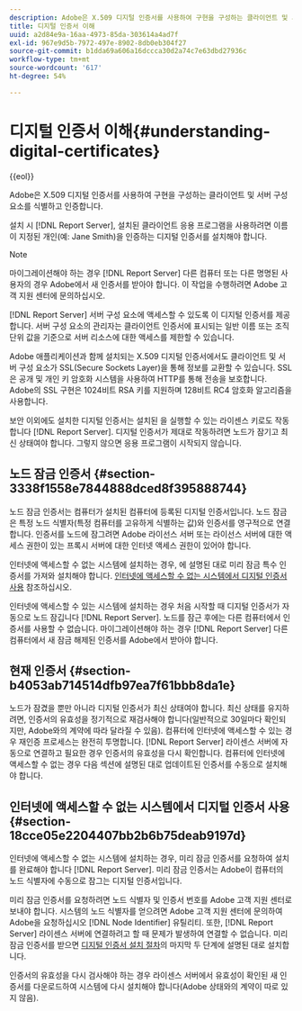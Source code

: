```yaml
---
description: Adobe은 X.509 디지털 인증서를 사용하여 구현을 구성하는 클라이언트 및 서버 구성 요소를 식별하고 인증합니다.
title: 디지털 인증서 이해
uuid: a2d84e9a-16aa-4973-85da-303614a4ad7f
exl-id: 967e9d5b-7972-497e-8902-8db0eb304f27
source-git-commit: b1dda69a606a16dccca30d2a74c7e63dbd27936c
workflow-type: tm+mt
source-wordcount: '617'
ht-degree: 54%

---
```


# 디지털 인증서 이해{#understanding-digital-certificates}

{{eol}}

Adobe은 X.509 디지털 인증서를 사용하여 구현을 구성하는 클라이언트 및 서버 구성 요소를 식별하고 인증합니다.

설치 시 [!DNL Report Server], 설치된 클라이언트 응용 프로그램을 사용하려면 이름이 지정된 개인(예: Jane Smith)을 인증하는 디지털 인증서를 설치해야 합니다.

>[!NOTE]
>
>마이그레이션해야 하는 경우 [!DNL Report Server] 다른 컴퓨터 또는 다른 명명된 사용자의 경우 Adobe에서 새 인증서를 받아야 합니다. 이 작업을 수행하려면 Adobe 고객 지원 센터에 문의하십시오.

[!DNL Report Server] 서버 구성 요소에 액세스할 수 있도록 이 디지털 인증서를 제공합니다. 서버 구성 요소의 관리자는 클라이언트 인증서에 표시되는 일반 이름 또는 조직 단위 값을 기준으로 서버 리소스에 대한 액세스를 제한할 수 있습니다.

Adobe 애플리케이션과 함께 설치되는 X.509 디지털 인증서에서도 클라이언트 및 서버 구성 요소가 SSL(Secure Sockets Layer)을 통해 정보를 교환할 수 있습니다. SSL은 공개 및 개인 키 암호화 시스템을 사용하여 HTTP를 통해 전송을 보호합니다. Adobe의 SSL 구현은 1024비트 RSA 키를 지원하며 128비트 RC4 암호화 알고리즘을 사용합니다.

보안 이외에도 설치한 디지털 인증서는 설치된 을 실행할 수 있는 라이센스 키로도 작동합니다 [!DNL Report Server]. 디지털 인증서가 제대로 작동하려면 노드가 잠기고 최신 상태여야 합니다. 그렇지 않으면 응용 프로그램이 시작되지 않습니다.

## 노드 잠금 인증서 {#section-3338f1558e7844888dced8f395888744}

노드 잠금 인증서는 컴퓨터가 설치된 컴퓨터에 등록된 디지털 인증서입니다. 노드 잠금은 특정 노드 식별자(특정 컴퓨터를 고유하게 식별하는 값)와 인증서를 영구적으로 연결합니다. 인증서를 노드에 잠그려면 Adobe 라이선스 서버 또는 라이선스 서버에 대한 액세스 권한이 있는 프록시 서버에 대한 인터넷 액세스 권한이 있어야 합니다.

인터넷에 액세스할 수 없는 시스템에 설치하는 경우, 에 설명된 대로 미리 잠금 특수 인증서를 가져와 설치해야 합니다. [인터넷에 액세스할 수 없는 시스템에서 디지털 인증서 사용](../../../../home/c-rpt-oview/c-inst-rpt/c-install-dig-cert/c-underst-dig-cert.md#section-18cce05e2204407bb2b6b75deab9197d) 참조하십시오.

인터넷에 액세스할 수 있는 시스템에 설치하는 경우 처음 시작할 때 디지털 인증서가 자동으로 노드 잠깁니다 [!DNL Report Server]. 노드를 잠근 후에는 다른 컴퓨터에서 인증서를 사용할 수 없습니다. 마이그레이션해야 하는 경우 [!DNL Report Server] 다른 컴퓨터에서 새 잠금 해제된 인증서를 Adobe에서 받아야 합니다.

## 현재 인증서 {#section-b4053ab714514dfb97ea7f61bbb8da1e}

노드가 잠겼을 뿐만 아니라 디지털 인증서가 최신 상태여야 합니다. 최신 상태를 유지하려면, 인증서의 유효성을 정기적으로 재검사해야 합니다(일반적으로 30일마다 확인되지만, Adobe와의 계약에 따라 달라질 수 있음). 컴퓨터에 인터넷에 액세스할 수 있는 경우 재인증 프로세스는 완전히 투명합니다. [!DNL Report Server] 라이센스 서버에 자동으로 연결하고 필요한 경우 인증서의 유효성을 다시 확인합니다. 컴퓨터에 인터넷에 액세스할 수 없는 경우 다음 섹션에 설명된 대로 업데이트된 인증서를 수동으로 설치해야 합니다.

## 인터넷에 액세스할 수 없는 시스템에서 디지털 인증서 사용 {#section-18cce05e2204407bb2b6b75deab9197d}

인터넷에 액세스할 수 없는 시스템에 설치하는 경우, 미리 잠금 인증서를 요청하여 설치를 완료해야 합니다 [!DNL Report Server]. 미리 잠금 인증서는 Adobe이 컴퓨터의 노드 식별자에 수동으로 잠그는 디지털 인증서입니다.

미리 잠금 인증서를 요청하려면 노드 식별자 및 인증서 번호를 Adobe 고객 지원 센터로 보내야 합니다. 시스템의 노드 식별자를 얻으려면 Adobe 고객 지원 센터에 문의하여 Adobe을 요청하십시오 [!DNL Node Identifier] 유틸리티. 또한, [!DNL Report Server] 라이센스 서버에 연결하려고 할 때 문제가 발생하여 연결할 수 없습니다. 미리 잠금 인증서를 받으면 [디지털 인증서 설치 절차](../../../../home/c-rpt-oview/c-inst-rpt/c-install-dig-cert/t-dig-cert-install-proc.md#task-5c4bb352ff534b40adc46dd053874e5d)의 마지막 두 단계에 설명된 대로 설치합니다.

인증서의 유효성을 다시 검사해야 하는 경우 라이센스 서버에서 유효성이 확인된 새 인증서를 다운로드하여 시스템에 다시 설치해야 합니다(Adobe 상태와의 계약이 따로 있지 않음).
